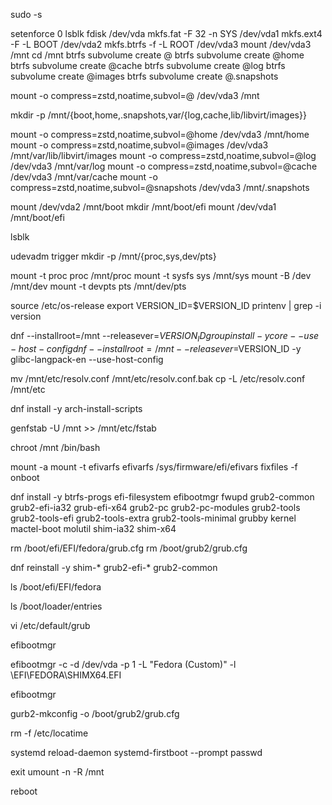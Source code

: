 sudo -s

setenforce 0
lsblk
fdisk /dev/vda
mkfs.fat -F 32 -n SYS /dev/vda1
mkfs.ext4 -F -L BOOT /dev/vda2
mkfs.btrfs -f -L ROOT /dev/vda3
mount /dev/vda3 /mnt
cd /mnt
btrfs subvolume create @
btrfs subvolume create @home
btrfs subvolume create @cache
btrfs subvolume create @log
btrfs subvolume create @images
btrfs subvolume create @.snapshots

mount -o compress=zstd,noatime,subvol=@ /dev/vda3 /mnt

mkdir -p /mnt/{boot,home,.snapshots,var/{log,cache,lib/libvirt/images}}

mount -o compress=zstd,noatime,subvol=@home /dev/vda3 /mnt/home
mount -o compress=zstd,noatime,subvol=@images /dev/vda3 /mnt/var/lib/libvirt/images
mount -o compress=zstd,noatime,subvol=@log /dev/vda3 /mnt/var/log
mount -o compress=zstd,noatime,subvol=@cache /dev/vda3 /mnt/var/cache
mount -o compress=zstd,noatime,subvol=@snapshots /dev/vda3 /mnt/.snapshots

mount /dev/vda2 /mnt/boot
mkdir /mnt/boot/efi
mount /dev/vda1 /mnt/boot/efi

lsblk

udevadm trigger
mkdir -p /mnt/{proc,sys,dev/pts}

mount -t proc proc /mnt/proc
mount -t sysfs sys /mnt/sys
mount -B /dev /mnt/dev
mount -t devpts pts /mnt/dev/pts

source /etc/os-release
export VERSION_ID=$VERSION_ID
printenv | grep -i version

dnf --installroot=/mnt --releasever=$VERSION_ID group install -y core --use-host-config
dnf --installroot=/mnt --releasever=$VERSION_ID -y glibc-langpack-en --use-host-config

mv /mnt/etc/resolv.conf /mnt/etc/resolv.conf.bak
cp -L /etc/resolv.conf /mnt/etc

dnf install -y arch-install-scripts

genfstab -U /mnt >> /mnt/etc/fstab

chroot /mnt /bin/bash

mount -a
mount -t efivarfs efivarfs /sys/firmware/efi/efivars
fixfiles -f onboot

dnf install -y btrfs-progs efi-filesystem efibootmgr fwupd grub2-common grub2-efi-ia32 grub-efi-x64 grub2-pc grub2-pc-modules grub2-tools grub2-tools-efi grub2-tools-extra grub2-tools-minimal grubby kernel mactel-boot molutil shim-ia32 shim-x64

rm /boot/efi/EFI/fedora/grub.cfg 
rm /boot/grub2/grub.cfg

dnf reinstall -y shim-* grub2-efi-* grub2-common

ls /boot/efi/EFI/fedora

ls /boot/loader/entries

vi /etc/default/grub

efibootmgr 

efibootmgr -c -d /dev/vda -p 1 -L "Fedora (Custom)" -l \\EFI\\FEDORA\\SHIMX64.EFI

efibootmgr

gurb2-mkconfig -o /boot/grub2/grub.cfg

rm -f /etc/locatime

systemd reload-daemon
systemd-firstboot --prompt
passwd

exit 
umount -n -R /mnt 

reboot
